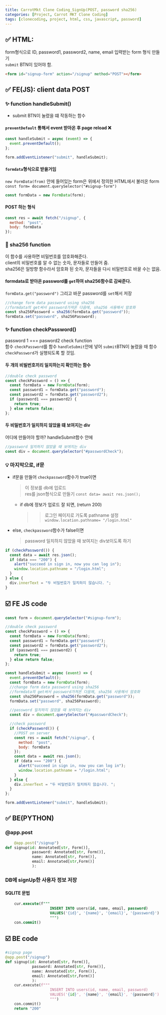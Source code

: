 ```yaml
---
title: CarrotMkt Clone Coding_SignUp(POST, password sha256)
categories: [Project, Carrot MKT Clone Coding]
tags: [clonecoding, project, html, css, javascript, password]
---
```


## ✅ **HTML**:

form형식으로 ID, password1, password2, name, email 입력받는 form 형식 만들기  
`submit` BTN이 있어야 함.

```html
<form id="signup-form" action="/signup" method="POST"></form>
```

## ✅ **FE(JS)**: client data POST

### ✨ function handleSubmit()

- submit BTN이 눌렸을 떄 작동하는 함수

#### `preventDefault` 통해서 event 받아온 후 page reload ❌

```javascript
const handleSubmit = async (event) => {
  event.preventDefault();
};

form.addEventListener("submit", handleSubmit);
```

#### `formdata`형식으로 받을거임

`new FormData(from)` 안에 들어있는 form은 위에서 정의한 HTML에서 불러온 form  
`const form= document.querySelector("#signup-form")`

```javascript
const formData = new FormData(form);
```

#### POST 하는 형식

```javascript
const res = await fetch("/signup", {
  method: "post",
  body: formData
});
```

### 🔑 sha256 function

이 함수를 사용하면 비밀번호를 암호화해준다.  
client의 비밀번호를 알 수 없는 숫자, 문자들로 만들어 줌.  
sha256은 일방향 함수라서 암호화 된 숫자, 문자들을 다시 비밀번호로 바꿀 수는 없음.

#### formdata로 받아온 password를 `get`하여 sha256함수로 감싸준다.

`formData.get("password")`
그리고 바꾼 password를 `set`해서 저장

```javascript
//change form data password using sha256
//formdata의 get써서 password가져온 다음에, sha256 사용해서 암호화
const sha256Password = sha256(formData.get("password"));
formData.set("password", sha256Password);
```

### ✨ function checkPassword()

password 1 === pasword2 check function  
함수 `checkPassword`를 함수 `handleSubmit`안에 넣어 `submit`BTN이 눌렸을 때 함수 `checkPassword`가 실행되도록 할 것임.

#### 두 개의 비빌번호끼리 일치하는지 확인하는 함수

```javascript
//double check password
const checkPassword = () => {
  const formData = new FormData(form);
  const password1 = formData.get("password");
  const password2 = formData.get("password2");
  if (password1 === password2) {
    return true;
  } else return false;
};
```

#### 두 비밀번호가 일치하지 않았을 떄 보여지는 div

어디에 만들어야 할까? handleSubmit함수 안에

```javascript
//password 일치하지 않았을 때 보여지는 div
const div = document.querySelector("#passwordCheck");
```

### 💡 마지막으로, if문

- if문을 만들어 `checkpassword`함수가 true이면
  > 이 정보를 db에 업로드  
  > res를 json형식으로 만들기 `const data= await res.json();`
  - if db에 정보가 업로드 잘 되면, (return 200)
    > > 로그인 페이지로 가도록 pathname 설정 `window.location.pathname= "/login.html"`
- else, `checkpassword`함수가 false이면
  > password 일치하지 않았을 때 보여지는 div보이도록 하기

```javascript
if (checkPassword()) {
  const data = await res.json();
  if (data === "200") {
    alert("succeed in sign in, now you can log in");
    window.location.pathname = "/login.html";
  }
} else {
  div.innerText = "두 비밀번호가 일치하지 않습니다. ";
}
```

## ☑️ FE JS code

```javascript
const form = document.querySelector("#signup-form");

//double check password
const checkPassword = () => {
  const formData = new FormData(form);
  const password1 = formData.get("password");
  const password2 = formData.get("password2");
  if (password1 === password2) {
    return true;
  } else return false;
};

const handleSubmit = async (event) => {
  event.preventDefault();
  const formData = new FormData(form);
  //change form data password using sha256
  //formdata의 get써서 password가져온 다음에, sha256 사용해서 암호화
  const sha256Password = sha256(formData.get("password"));
  formData.set("password", sha256Password);

  //password 일치하지 않았을 때 보여지는 div
  const div = document.querySelector("#passwordCheck");

  //check password
  if (checkPassword()) {
    //POST on server
    const res = await fetch("/signup", {
      method: "post",
      body: formData
    });
    const data = await res.json();
    if (data === "200") {
      alert("succeed in sign in, now you can log in");
      window.location.pathname = "/login.html";
    }
  } else {
    div.innerText = "두 비밀번호가 일치하지 않습니다. ";
  }
};

form.addEventListener("submit", handleSubmit);
```

## ✅ **BE(PYTHON)**

### @app.post

```python
    @app.post("/signup")
def signup(id: Annotated[str, Form()],
            password: Annotated[str, Form()],
            name: Annotated[str, Form()],
            email: Annotated[str,Form()]
            ):
```

### DB에 signUp한 사용자 정보 저장

#### SQLITE 문법

```sql
    cur.execute(f"""
                    INSERT INTO users(id, name, email, password)
                    VALUES('{id}', '{name}', '{email}', '{password}')
                    """)
    con.commit()
```

## ☑️ BE code

```python
#signup page
@app.post("/signup")
def signup(id: Annotated[str, Form()],
            password: Annotated[str, Form()],
            name: Annotated[str, Form()],
            email: Annotated[str,Form()]
            ):
    cur.execute(f"""
                    INSERT INTO users(id, name, email, password)
                    VALUES('{id}', '{name}', '{email}', '{password}')
                    """)
    con.commit()
    return "200"
```
